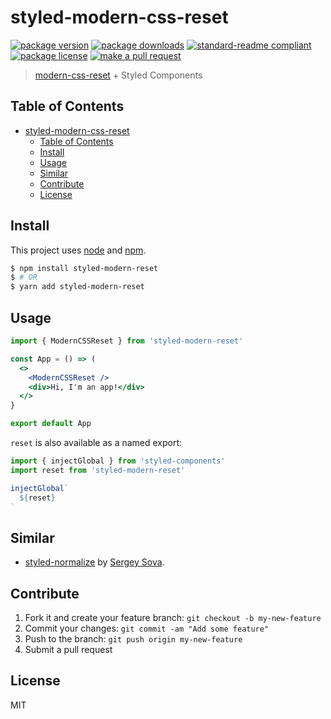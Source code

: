 
# styled-modern-css-reset
[![package version](https://img.shields.io/npm/v/styled-modern-reset.svg?style=flat-square)](https://npmjs.org/package/styled-modern-reset)
[![package downloads](https://img.shields.io/npm/dm/styled-modern-reset.svg?style=flat-square)](https://npmjs.org/package/styled-modern-reset)
[![standard-readme compliant](https://img.shields.io/badge/readme%20style-standard-brightgreen.svg?style=flat-square)](https://github.com/RichardLitt/standard-readme)
[![package license](https://img.shields.io/npm/l/styled-modern-reset.svg?style=flat-square)](https://npmjs.org/package/styled-modern-reset)
[![make a pull request](https://img.shields.io/badge/PRs-welcome-brightgreen.svg?style=flat-square)](http://makeapullrequest.com)

> [modern-css-reset](https://github.com/hankchizljaw/modern-css-reset) + Styled Components

## Table of Contents

- [styled-modern-css-reset](#styled-modern-css-reset)
  - [Table of Contents](#table-of-contents)
  - [Install](#install)
  - [Usage](#usage)
  - [Similar](#similar)
  - [Contribute](#contribute)
  - [License](#license)

## Install

This project uses [node](https://nodejs.org) and [npm](https://www.npmjs.com).

```sh
$ npm install styled-modern-reset
$ # OR
$ yarn add styled-modern-reset
```

## Usage

```jsx
import { ModernCSSReset } from 'styled-modern-reset'

const App = () => (
  <>
    <ModernCSSReset />
    <div>Hi, I'm an app!</div>
  </>
}

export default App
```

`reset` is also available as a named export:

```javascript
import { injectGlobal } from 'styled-components'
import reset from 'styled-modern-reset'

injectGlobal`
  ${reset}
`
```

## Similar

- [styled-normalize](https://www.npmjs.com/package/styled-normalize) by [Sergey Sova](https://github.com/sergeysova).

## Contribute

1. Fork it and create your feature branch: `git checkout -b my-new-feature`
2. Commit your changes: `git commit -am "Add some feature"`
3. Push to the branch: `git push origin my-new-feature`
4. Submit a pull request

## License

MIT

